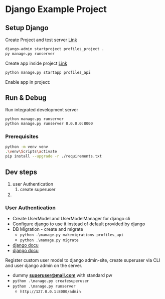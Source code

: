 # Django Example Project

## Setup Django

Create Project and test server [Link](https://docs.djangoproject.com/en/4.1/intro/tutorial01/#creating-a-project)

```bash
django-admin startproject profiles_project .
py manage.py runserver
```

Create app inside project [Link](https://docs.djangoproject.com/en/4.1/intro/tutorial01/#creating-the-polls-app)

```bash
python manage.py startapp profiles_api
```

Enable app in project:

## Run & Debug

Run integrated development server

````bash
python manage.py runserver
python manage.py runserver 0.0.0.0:8000
````

### Prerequisites

```bash
python -m venv venv
.\venv\Scripts\activate
pip install --upgrade -r ./requirements.txt
```

## Dev steps

1. user Authentication
    1. create superuser
2.

### User Authentication

- Create UserModel and UserModelManager for django cli
- Configure django to use it instead of default provided by django
- DB Migration - create and migrate
    - `python .\manage.py makemigrations profiles_api`
    - `python .\manage.py migrate`
- [django docu](https://docs.djangoproject.com/en/4.1/topics/auth/)
- [django docu](https://docs.djangoproject.com/en/4.1/topics/auth/customizing/)

Register custom user model to django admin-site, create superuser via CLI and user django admin on the server.

- dummy **superuser@mail.com** with standard pw
- `python .\manage.py createsuperuser`
- `python .\manage.py runserver`
    - `http://127.0.0.1:8000/admin`
